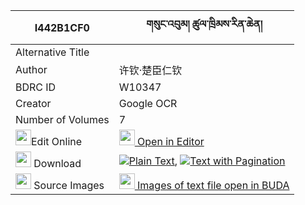 |I442B1CF0|གསུང་འབུམ། ཚུལ་ཁྲིམས་རིན་ཆེན། 
| --- | --- 
|Alternative Title |
|Author| 许钦·楚臣仁钦
|BDRC ID | W10347
|Creator | Google OCR
|Number of Volumes| 7
|<img width="25" src="https://img.icons8.com/color/25/000000/edit-property.png">Edit Online| [<img width="25" src="https://avatars.githubusercontent.com/u/45091458?s=200&v=4"> Open in Editor](http://editor.openpecha.org/I442B1CF0)
|<img width="25" src="https://img.icons8.com/fluent/48/000000/download-2.png"/>  Download | [![](https://img.icons8.com/color/20/000000/txt.png)Plain Text](https://github.com/Openpecha/I442B1CF0/releases/download/v2/sungbum_tsultrim_rinchen_plain_I442B1CF0.zip), [![](https://img.icons8.com/color/20/000000/txt.png)Text with Pagination](https://github.com/Openpecha/I442B1CF0/releases/download/v2/sungbum_tsultrim_rinchen_pages_I442B1CF0.zip)
|<img width="25" src="https://img.icons8.com/plasticine/100/000000/pictures-folder.png"/>  Source Images | [<img width="25" src="https://library.bdrc.io/icons/BUDA-small.svg"> Images of text file open in BUDA](https://library.bdrc.io/show/bdr:W10347)